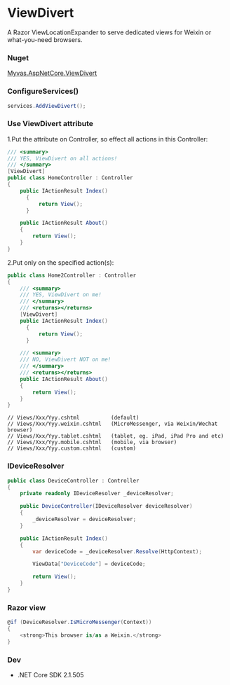 # ViewDivert
A Razor ViewLocationExpander to serve dedicated views for Weixin or what-you-need browsers.

### Nuget
[Myvas.AspNetCore.ViewDivert](https://www.nuget.org/packages/Myvas.AspNetCore.ViewDivert)

### ConfigureServices()
```csharp
services.AddViewDivert();
```

### Use ViewDivert attribute
1.Put the attribute on Controller, so effect all actions in this Controller:
```csharp
/// <summary>
/// YES, ViewDivert on all actions!
/// </summary>
[ViewDivert]
public class HomeController : Controller
{
	public IActionResult Index()
      {
          return View();
      }

	public IActionResult About()
	{
		return View();
	}
}
```

2.Put only on the specified action(s):
```csharp
public class Home2Controller : Controller
{
	/// <summary>
	/// YES, ViewDivert on me!
	/// </summary>
	/// <returns></returns>
	[ViewDivert]
	public IActionResult Index()
      {
          return View();
      }

	/// <summary>
	/// NO, ViewDivert NOT on me!
	/// </summary>
	/// <returns></returns>
	public IActionResult About()
	{
		return View();
	}
}
```

```
// Views/Xxx/Yyy.cshtml          (default)
// Views/Xxx/Yyy.weixin.cshtml   (MicroMessenger, via Weixin/Wechat browser)
// Views/Xxx/Yyy.tablet.cshtml   (tablet, eg. iPad, iPad Pro and etc)
// Views/Xxx/Yyy.mobile.cshtml   (mobile, via browser)
// Views/Xxx/Yyy.custom.cshtml   (custom)
```

### IDeviceResolver
```csharp
public class DeviceController : Controller
{
	private readonly IDeviceResolver _deviceResolver;

	public DeviceController(IDeviceResolver deviceResolver)
	{
		_deviceResolver = deviceResolver;
	}

	public IActionResult Index()
	{
		var deviceCode = _deviceResolver.Resolve(HttpContext);

		ViewData["DeviceCode"] = deviceCode;

		return View();
	}
}
```

### Razor view
```csharp
@if (DeviceResolver.IsMicroMessenger(Context))
{
    <strong>This browser is/as a Weixin.</strong>
}
```

### Dev
* .NET Core SDK 2.1.505
